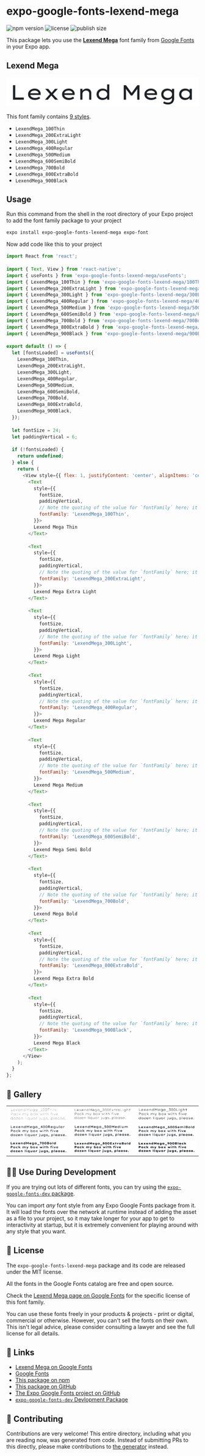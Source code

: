 # expo-google-fonts-lexend-mega

![npm version](https://flat.badgen.net/npm/v/expo-google-fonts-lexend-mega)
![license](https://flat.badgen.net/github/license/expo/google-fonts)
![publish size](https://flat.badgen.net/packagephobia/install/expo-google-fonts-lexend-mega)

This package lets you use the [**Lexend Mega**](https://fonts.google.com/specimen/Lexend+Mega) font family from [Google Fonts](https://fonts.google.com/) in your Expo app.

## Lexend Mega

![Lexend Mega](./font-family.png)

This font family contains [9 styles](#-gallery).

- `LexendMega_100Thin`
- `LexendMega_200ExtraLight`
- `LexendMega_300Light`
- `LexendMega_400Regular`
- `LexendMega_500Medium`
- `LexendMega_600SemiBold`
- `LexendMega_700Bold`
- `LexendMega_800ExtraBold`
- `LexendMega_900Black`

## Usage

Run this command from the shell in the root directory of your Expo project to add the font family package to your project
```sh
expo install expo-google-fonts-lexend-mega expo-font
```

Now add code like this to your project
```js
import React from 'react';

import { Text, View } from 'react-native';
import { useFonts } from 'expo-google-fonts-lexend-mega/useFonts';
import { LexendMega_100Thin } from 'expo-google-fonts-lexend-mega/100Thin';
import { LexendMega_200ExtraLight } from 'expo-google-fonts-lexend-mega/200ExtraLight';
import { LexendMega_300Light } from 'expo-google-fonts-lexend-mega/300Light';
import { LexendMega_400Regular } from 'expo-google-fonts-lexend-mega/400Regular';
import { LexendMega_500Medium } from 'expo-google-fonts-lexend-mega/500Medium';
import { LexendMega_600SemiBold } from 'expo-google-fonts-lexend-mega/600SemiBold';
import { LexendMega_700Bold } from 'expo-google-fonts-lexend-mega/700Bold';
import { LexendMega_800ExtraBold } from 'expo-google-fonts-lexend-mega/800ExtraBold';
import { LexendMega_900Black } from 'expo-google-fonts-lexend-mega/900Black';

export default () => {
  let [fontsLoaded] = useFonts({
    LexendMega_100Thin,
    LexendMega_200ExtraLight,
    LexendMega_300Light,
    LexendMega_400Regular,
    LexendMega_500Medium,
    LexendMega_600SemiBold,
    LexendMega_700Bold,
    LexendMega_800ExtraBold,
    LexendMega_900Black,
  });

  let fontSize = 24;
  let paddingVertical = 6;

  if (!fontsLoaded) {
    return undefined;
  } else {
    return (
      <View style={{ flex: 1, justifyContent: 'center', alignItems: 'center' }}>
        <Text
          style={{
            fontSize,
            paddingVertical,
            // Note the quoting of the value for `fontFamily` here; it expects a string!
            fontFamily: 'LexendMega_100Thin',
          }}>
          Lexend Mega Thin
        </Text>

        <Text
          style={{
            fontSize,
            paddingVertical,
            // Note the quoting of the value for `fontFamily` here; it expects a string!
            fontFamily: 'LexendMega_200ExtraLight',
          }}>
          Lexend Mega Extra Light
        </Text>

        <Text
          style={{
            fontSize,
            paddingVertical,
            // Note the quoting of the value for `fontFamily` here; it expects a string!
            fontFamily: 'LexendMega_300Light',
          }}>
          Lexend Mega Light
        </Text>

        <Text
          style={{
            fontSize,
            paddingVertical,
            // Note the quoting of the value for `fontFamily` here; it expects a string!
            fontFamily: 'LexendMega_400Regular',
          }}>
          Lexend Mega Regular
        </Text>

        <Text
          style={{
            fontSize,
            paddingVertical,
            // Note the quoting of the value for `fontFamily` here; it expects a string!
            fontFamily: 'LexendMega_500Medium',
          }}>
          Lexend Mega Medium
        </Text>

        <Text
          style={{
            fontSize,
            paddingVertical,
            // Note the quoting of the value for `fontFamily` here; it expects a string!
            fontFamily: 'LexendMega_600SemiBold',
          }}>
          Lexend Mega Semi Bold
        </Text>

        <Text
          style={{
            fontSize,
            paddingVertical,
            // Note the quoting of the value for `fontFamily` here; it expects a string!
            fontFamily: 'LexendMega_700Bold',
          }}>
          Lexend Mega Bold
        </Text>

        <Text
          style={{
            fontSize,
            paddingVertical,
            // Note the quoting of the value for `fontFamily` here; it expects a string!
            fontFamily: 'LexendMega_800ExtraBold',
          }}>
          Lexend Mega Extra Bold
        </Text>

        <Text
          style={{
            fontSize,
            paddingVertical,
            // Note the quoting of the value for `fontFamily` here; it expects a string!
            fontFamily: 'LexendMega_900Black',
          }}>
          Lexend Mega Black
        </Text>
      </View>
    );
  }
};

```

## 🔡 Gallery


||||
|-|-|-|
|![LexendMega_100Thin](.//100Thin/LexendMega_100Thin.ttf.png)|![LexendMega_200ExtraLight](.//200ExtraLight/LexendMega_200ExtraLight.ttf.png)|![LexendMega_300Light](.//300Light/LexendMega_300Light.ttf.png)||
|![LexendMega_400Regular](.//400Regular/LexendMega_400Regular.ttf.png)|![LexendMega_500Medium](.//500Medium/LexendMega_500Medium.ttf.png)|![LexendMega_600SemiBold](.//600SemiBold/LexendMega_600SemiBold.ttf.png)||
|![LexendMega_700Bold](.//700Bold/LexendMega_700Bold.ttf.png)|![LexendMega_800ExtraBold](.//800ExtraBold/LexendMega_800ExtraBold.ttf.png)|![LexendMega_900Black](.//900Black/LexendMega_900Black.ttf.png)||


## 👩‍💻 Use During Development

If you are trying out lots of different fonts, you can try using the [`expo-google-fonts-dev` package](https://github.com/freeboub/google-fonts/tree/master/font-packages/dev#readme).

You can import *any* font style from any Expo Google Fonts package from it. It will load the fonts
over the network at runtime instead of adding the asset as a file to your project, so it may take longer
for your app to get to interactivity at startup, but it is extremely convenient
for playing around with any style that you want.

## 📖 License

The `expo-google-fonts-lexend-mega` package and its code are released under the MIT license.

All the fonts in the Google Fonts catalog are free and open source.

Check the [Lexend Mega page on Google Fonts](https://fonts.google.com/specimen/Lexend+Mega) for the specific license of this font family.

You can use these fonts freely in your products & projects - print or digital, commercial or otherwise. However, you can't sell the fonts on their own. This isn't legal advice, please consider consulting a lawyer and see the full license for all details.

## 🔗 Links

- [Lexend Mega on Google Fonts](https://fonts.google.com/specimen/Lexend+Mega)
- [Google Fonts](https://fonts.google.com/)
- [This package on npm](https://www.npmjs.com/package/expo-google-fonts-lexend-mega)
- [This package on GitHub](https://github.com/freeboub/google-fonts/tree/master/font-packages/lexend-mega)
- [The Expo Google Fonts project on GitHub](https://github.com/freeboub/google-fonts)
- [`expo-google-fonts-dev` Devlopment Package](https://github.com/freeboub/google-fonts/tree/master/font-packages/dev)

## 🤝 Contributing

Contributions are very welcome! This entire directory, including what you are reading now, was generated from code. Instead of submitting PRs to this directly, please make contributions to [the generator](https://github.com/freeboub/google-fonts/tree/master/packages/generator) instead.
